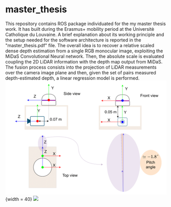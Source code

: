 # master_thesis
This repository contains ROS package individuated for the my master thesis work. It has built during the Erasmus+ mobility period at the Universitè Catholique du Louvaine. A brief explanation about its working principle and the setup needed for the software architecture is reported in the "master_thesis.pdf" file. The overall idea is to recover a relative scaled dense depth estimation from a single RGB monocular image, exploiting the MiDaS Convolutional Neural network. Then, the absolute scale is evaluated coupling the 2D LiDAR information with the depth map output from MiDaS. The fusion process consists into the projection of LiDAR measurements over the camera image plane and then, given the set of pairs measured depth-estimated depth, a linear regression model is performed.
![reference_frames](https://github.com/JacopoAndreoli/master_thesis/blob/main/gif/reference_frames-1-1.png "some discription"){width = 40}
![](https://github.com/JacopoAndreoli/master_thesis/blob/main/gif/test_lidar_modified(1).gif)

